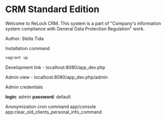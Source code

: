 CRM Standard Edition
========================

Welcome to ReLock CRM.
This system is a part of "Company's information system compliance with General Data Protection Regulation" work.

Author: Stella Tida


Installation command
```bash
vagrant up
```

Development link - 
localhost:8080/app_dev.php

Admin view -
localhost:8080/app_dev.php/admin

Admin credentials

**login**: admin
**password**: default

Anonymization cron command
app/console app:clear_old_clients_personal_info_command